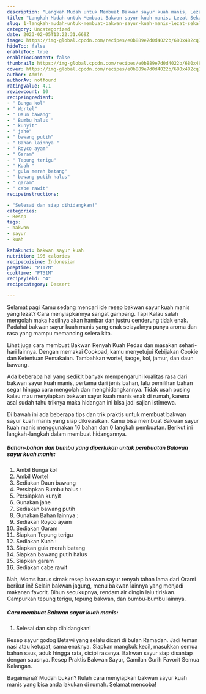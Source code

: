 ```yaml
---
description: "Langkah Mudah untuk Membuat Bakwan sayur kuah manis, Lezat Sekali"
title: "Langkah Mudah untuk Membuat Bakwan sayur kuah manis, Lezat Sekali"
slug: 1-langkah-mudah-untuk-membuat-bakwan-sayur-kuah-manis-lezat-sekali
category: Uncategorized
date: 2023-02-05T13:22:31.669Z
image: https://img-global.cpcdn.com/recipes/e0b889e7d0d4022b/680x482cq70/bakwan-sayur-kuah-manis-foto-resep-utama.jpg
hideToc: false
enableToc: true
enableTocContent: false
thumbnail: https://img-global.cpcdn.com/recipes/e0b889e7d0d4022b/680x482cq70/bakwan-sayur-kuah-manis-foto-resep-utama.jpg
cover: https://img-global.cpcdn.com/recipes/e0b889e7d0d4022b/680x482cq70/bakwan-sayur-kuah-manis-foto-resep-utama.jpg
author: Admin
authorAv: notfound
ratingvalue: 4.1
reviewcount: 10
recipeingredient:
- " Bunga kol"
- " Wortel"
- " Daun bawang"
- " Bumbu halus "
- " kunyit"
- " jahe"
- " bawang putih"
- " Bahan lainnya "
- " Royco ayam"
- " Garam"
- " Tepung terigu"
- " Kuah "
- " gula merah batang"
- " bawang putih halus"
- " garam"
- " cabe rawit"
recipeinstructions:

- "Selesai dan siap dihidangkan!"
categories:
- Resep
tags:
- bakwan
- sayur
- kuah

katakunci: bakwan sayur kuah 
nutrition: 196 calories
recipecuisine: Indonesian
preptime: "PT17M"
cooktime: "PT31M"
recipeyield: "4"
recipecategory: Dessert

---
```



Selamat pagi Kamu sedang mencari ide resep bakwan sayur kuah manis yang lezat? Cara menyiapkannya sangat gampang. Tapi Kalau salah mengolah maka hasilnya akan hambar dan justru cenderung tidak enak. Padahal bakwan sayur kuah manis yang enak selayaknya punya aroma dan rasa yang mampu memancing selera kita.


Lihat juga cara membuat Bakwan Renyah Kuah Pedas dan masakan sehari-hari lainnya. Dengan memakai Cookpad, kamu menyetujui Kebijakan Cookie dan Ketentuan Pemakaian. Tambahkan wortel, taoge, kol, jamur, dan daun bawang.

Ada beberapa hal yang sedikit banyak mempengaruhi kualitas rasa dari bakwan sayur kuah manis, pertama dari jenis bahan, lalu pemilihan bahan segar hingga cara mengolah dan menghidangkannya. Tidak usah pusing kalau mau menyiapkan bakwan sayur kuah manis enak di rumah, karena asal sudah tahu triknya maka hidangan ini bisa jadi sajian istimewa.


Di bawah ini ada beberapa tips dan trik praktis untuk membuat bakwan sayur kuah manis yang siap dikreasikan. Kamu bisa membuat Bakwan sayur kuah manis menggunakan 16 bahan dan 0 langkah pembuatan. Berikut ini langkah-langkah dalam membuat hidangannya.

<!--inarticleads1-->

##### Bahan-bahan dan bumbu yang diperlukan untuk pembuatan Bakwan sayur kuah manis:

1. Ambil  Bunga kol
1. Ambil  Wortel
1. Sediakan  Daun bawang
1. Persiapkan  Bumbu halus :
1. Persiapkan  kunyit
1. Gunakan  jahe
1. Sediakan  bawang putih
1. Gunakan  Bahan lainnya :
1. Sediakan  Royco ayam
1. Sediakan  Garam
1. Siapkan  Tepung terigu
1. Sediakan  Kuah :
1. Siapkan  gula merah batang
1. Siapkan  bawang putih halus
1. Siapkan  garam
1. Sediakan  cabe rawit


Nah, Moms harus simak resep bakwan sayur renyah tahan lama dari Orami berikut ini! Selain bakwan jagung, menu bakwan lainnya yang menjadi makanan favorit. Bihun secukupnya, rendam air dingin lalu tiriskan. Campurkan tepung terigu, tepung bakwan, dan bumbu-bumbu lainnya. 

<!--inarticleads2-->

##### Cara membuat Bakwan sayur kuah manis:


1. Selesai dan siap dihidangkan!

Resep sayur godog Betawi yang selalu dicari di bulan Ramadan. Jadi teman nasi atau ketupat, sama enaknya. Siapkan mangkuk kecil, masukkan semua bahan saus, aduk hingga rata, cicipi rasanya. Bakwan sayur siap disantap dengan sausnya. Resep Praktis Bakwan Sayur, Camilan Gurih Favorit Semua Kalangan. 

Bagaimana? Mudah bukan? Itulah cara menyiapkan bakwan sayur kuah manis yang bisa anda lakukan di rumah. Selamat mencoba!
